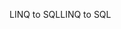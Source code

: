 <span data-ttu-id="58084-101">LINQ to SQL</span><span class="sxs-lookup"><span data-stu-id="58084-101">LINQ to SQL</span></span>